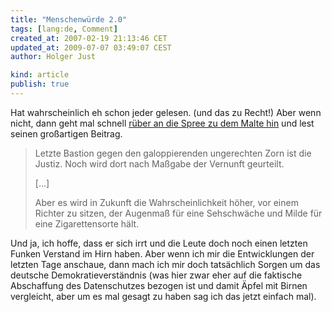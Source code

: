 ```yaml
---
title: "Menschenwürde 2.0"
tags: [lang:de, Comment]
created_at: 2007-02-19 21:13:46 CET
updated_at: 2009-07-07 03:49:07 CEST
author: Holger Just

kind: article
publish: true
---
```


Hat wahrscheinlich eh schon jeder gelesen. (und das zu Recht!) Aber wenn nicht, dann geht mal schnell [rüber an die Spree zu dem Malte hin](http://www.spreeblick.com/2007/02/19/die-mehrheit-der-schweiger/) und lest seinen großartigen Beitrag.
>Letzte Bastion gegen den galoppierenden ungerechten Zorn ist die Justiz. Noch wird dort nach Maßgabe der Vernunft geurteilt.
>
>[...]
>
>Aber es wird in Zukunft die Wahrscheinlichkeit höher, vor einem Richter zu sitzen, der Augenmaß für eine Sehschwäche und Milde für eine Zigarettensorte hält.

Und ja, ich hoffe, dass er sich irrt und die Leute doch noch einen letzten Funken Verstand im Hirn haben. Aber wenn ich mir die Entwicklungen der letzten Tage anschaue, dann mach ich mir doch tatsächlich Sorgen um das deutsche Demokratieverständnis (was hier zwar eher auf die faktische Abschaffung des Datenschutzes bezogen ist und damit Äpfel mit Birnen vergleicht, aber um es mal gesagt zu haben sag ich das jetzt einfach mal).
